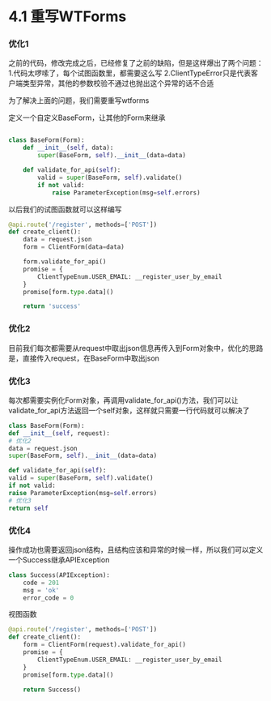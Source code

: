 # 4.1 重写WTForms

### 优化1
之前的代码，修改完成之后，已经修复了之前的缺陷，但是这样爆出了两个问题：
1.代码太啰嗦了，每个试图函数里，都需要这么写
2.ClientTypeError只是代表客户端类型异常，其他的参数校验不通过也抛出这个异常的话不合适

为了解决上面的问题，我们需要重写wtforms

定义一个自定义BaseForm，让其他的Form来继承

```python

class BaseForm(Form):
    def __init__(self, data):
        super(BaseForm, self).__init__(data=data)

    def validate_for_api(self):
        valid = super(BaseForm, self).validate()
        if not valid:
            raise ParameterException(msg=self.errors)
```

以后我们的试图函数就可以这样编写
```python
@api.route('/register', methods=['POST'])
def create_client():
    data = request.json
    form = ClientForm(data=data)

    form.validate_for_api()
    promise = {
        ClientTypeEnum.USER_EMAIL: __register_user_by_email
    }
    promise[form.type.data]()

    return 'success'
```


### 优化2

目前我们每次都需要从request中取出json信息再传入到Form对象中，优化的思路是，直接传入request，在BaseForm中取出json

### 优化3

每次都需要实例化Form对象，再调用validate_for_api()方法，我们可以让validate_for_api方法返回一个self对象，这样就只需要一行代码就可以解决了

```python
class BaseForm(Form):
def __init__(self, request):
# 优化2
data = request.json
super(BaseForm, self).__init__(data=data)

def validate_for_api(self):
valid = super(BaseForm, self).validate()
if not valid:
raise ParameterException(msg=self.errors)
# 优化3
return self
```

### 优化4
操作成功也需要返回json结构，且结构应该和异常的时候一样，所以我们可以定义一个Success继承APIException

```python
class Success(APIException):
    code = 201
    msg = 'ok'
    error_code = 0
```

视图函数
```python
@api.route('/register', methods=['POST'])
def create_client():
    form = ClientForm(request).validate_for_api()
    promise = {
        ClientTypeEnum.USER_EMAIL: __register_user_by_email
    }
    promise[form.type.data]()

    return Success()
```